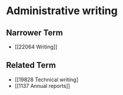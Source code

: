# Administrative writing  

## Narrower Term

- [[22064 Writing]]  

## Related Term

- [[19828 Technical writing]
- [[1137 Annual reports]]  

